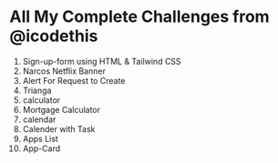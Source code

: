 # All My Complete Challenges from @icodethis

1. Sign-up-form using HTML & Tailwind CSS
2. Narcos Netflix Banner
3. Alert For Request to Create
4. Trianga
5. calculator
6. Mortgage Calculator
7. calendar
8. Calender with Task
9. Apps List
10. App-Card

